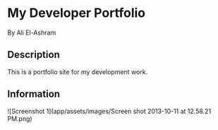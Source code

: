 # My Developer Portfolio

By Ali El-Ashram

## Description

This is a portfolio site for my development work.

## Information

![Screenshot 1](app/assets/images/Screen shot 2013-10-11 at 12.58.21 PM.png)
